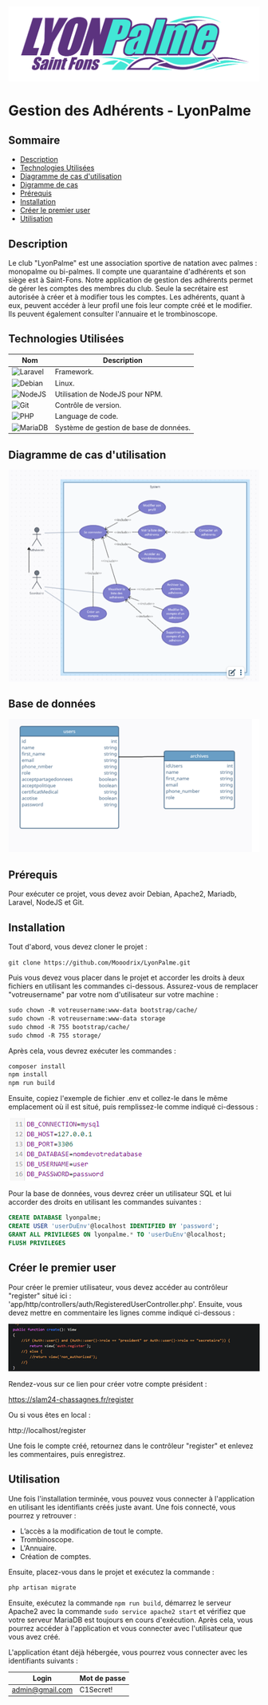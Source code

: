 ![Logo LyonPalme](/Images/readme_logo__1_.png)

# Gestion des Adhérents - LyonPalme

## Sommaire

- [Description](#description)
- [Technologies Utilisées](#techno)
- [Diagramme de cas d'utilisation](#utilisation)
- [Digramme de cas](#bdd)
- [Prérequis](#prerequis)
- [Installation](#installation)
- [Créer le premier user](#premieruser)
- [Utilisation](#utile)



## Description <a id="description"></a>

Le club "LyonPalme" est une association sportive de natation avec palmes : monopalme ou bi-palmes. Il compte une quarantaine d'adhérents et son siège est à Saint-Fons. Notre application de gestion des adhérents permet de gérer les comptes des membres du club. Seule la secrétaire est autorisée à créer et à modifier tous les comptes. Les adhérents, quant à eux, peuvent accéder à leur profil une fois leur compte créé et le modifier. Ils peuvent également consulter l'annuaire et le trombinoscope.



## Technologies Utilisées <a id="techno"></a>

| **Nom** | **Description** |
| ------- | ------------- |
| ![Laravel](https://img.shields.io/badge/laravel-%23FF2D20.svg?style=for-the-badge&logo=laravel&logoColor=white) | Framework. |
| ![Debian](https://img.shields.io/badge/Debian-D70A53?style=for-the-badge&logo=debian&logoColor=white) | Linux. |
| ![NodeJS](https://img.shields.io/badge/node.js-6DA55F?style=for-the-badge&logo=node.js&logoColor=white) | Utilisation de NodeJS pour NPM. |
| ![Git](https://img.shields.io/badge/git-%23F05033.svg?style=for-the-badge&logo=git&logoColor=white) | Contrôle de version. |
| ![PHP](https://img.shields.io/badge/php-%23777BB4.svg?style=for-the-badge&logo=php&logoColor=white) | Language de code. |
| ![MariaDB](https://img.shields.io/badge/MariaDB-003545?style=for-the-badge&logo=mariadb&logoColor=white)| Système de gestion de base de données. |



## Diagramme de cas d'utilisation <a id="utilisation"></a>

![Diagramme de cas d'utilisation](/Images/activité.png)


## Base de données <a id="bdd"></a>

![Base de données](/Images/bdd.png)



## Prérequis <a id="prerequis"></a>

Pour exécuter ce projet, vous devez avoir Debian, Apache2, Mariadb, Laravel, NodeJS et Git.



## Installation <a id="installation"></a>

Tout d'abord, vous devez cloner le projet :

```git clone https://github.com/Mooodrix/LyonPalme.git```

Puis vous devez vous placer dans le projet et accorder les droits à deux fichiers en utilisant les commandes ci-dessous. Assurez-vous de remplacer "votreusername" par votre nom d'utilisateur sur votre machine :

```xml
sudo chown -R votreusername:www-data bootstrap/cache/
sudo chown -R votreusername:www-data storage
sudo chmod -R 755 bootstrap/cache/
sudo chmod -R 755 storage/
```


Après cela, vous devrez exécuter les commandes : 
```xml
composer install
npm install
npm run build
```

Ensuite, copiez l'exemple de fichier .env et collez-le dans le même emplacement où il est situé, puis remplissez-le comme indiqué ci-dessous :

![.env](/Images/env.png)

Pour la base de données, vous devrez créer un utilisateur SQL et lui accorder des droits en utilisant les commandes suivantes :

```sql
CREATE DATABASE lyonpalme;
CREATE USER 'userDuEnv'@localhost IDENTIFIED BY 'password';
GRANT ALL PRIVILEGES ON lyonpalme.* TO 'userDuEnv'@localhost;
FLUSH PRIVILEGES
```

## Créer le premier user <a id="premieruser"></a>

Pour créer le premier utilisateur, vous devez accéder au contrôleur "register" situé ici : 'app/http/controllers/auth/RegisteredUserController.php'. Ensuite, vous devez mettre en commentaire les lignes comme indiqué ci-dessous :

![commentaire](/Images/commentaire.png)

Rendez-vous sur ce lien pour créer votre compte président :

https://slam24-chassagnes.fr/register

Ou si vous êtes en local :

http://localhost/register

Une fois le compte créé, retournez dans le contrôleur "register" et enlevez les commentaires, puis enregistrez.



## Utilisation <a id="utile"></a>

Une fois l'installation terminée, vous pouvez vous connecter à l'application en utilisant les identifiants créés juste avant. Une fois connecté, vous pourrez y retrouver :

- L’accès a la modification de tout le compte.
- Trombinoscope.
- L'Annuaire.
- Création de comptes.

Ensuite, placez-vous dans le projet et exécutez la commande :

```xml
php artisan migrate
```

Ensuite, exécutez la commande ```npm run build```, démarrez le serveur Apache2 avec la commande ```sudo service apache2 start``` et vérifiez que votre serveur MariaDB est toujours en cours d'exécution. Après cela, vous pourrez accéder à l'application et vous connecter avec l'utilisateur que vous avez créé.

L'application étant déjà hébergée, vous pourrez vous connecter avec les identifiants suivants :

| **Login** | **Mot de passe** |
| ------- | ------------- |
| admin@gmail.com | C1Secret! |





